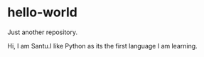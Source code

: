 # hello-world
Just another repository.

Hi,
I am Santu.I like Python as its the first language I am learning.
